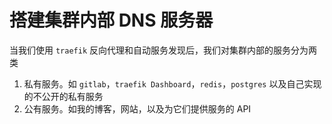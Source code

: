 # 搭建集群内部 DNS 服务器

当我们使用 `traefik` 反向代理和自动服务发现后，我们对集群内部的服务分为两类

1. 私有服务。如 `gitlab`，`traefik Dashboard`，`redis`，`postgres` 以及自己实现的不公开的私有服务
1. 公有服务。如我的博客，网站，以及为它们提供服务的 API
